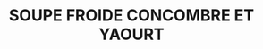 ---
auteur: Auré
categories:
- Soupe
check: Non
checkAlwaysOk: false
cuisson: Non
draft: false
ingredients:
  autres:
  - quantite: 5
    title: Eau
    unit: litre
  epices:
  - quantite: 100
    title: Paprika
    unit: grammes
  - commentaire: service
    quantite: 3
    title: Menthe
    unit: bottes
  - commentaire: soupe
    quantite: 3
    title: Menthe
    unit: bottes
  - quantite: 10
    title: Bouillon de légume (sans gluten)
    unit: unité
  frais:
  - quantite: 6
    title: Yaourt grec de vache
    unit: Kg
  legumes:
  - quantite: 1.5
    title: Oignon rouge
    unit: Kg
  - quantite: 13
    title: Concombre sans traitement
    unit: Kg
  lof: []
layout: recettes
plate: 100
prepAlt:
- recetteAlt: SOUPE FROIDE CONCOMBRE ET YAOURT VEGAN
preparation: "Epépiner les concombres et les hacher grossièrement. Les réduire en\
  \ purée au mixeur jusqu'à obtention d'une texture lisse. \n\nAjouter le yaourt grec,\
  \ l'eau froide et les bouillons cubes délayés d'une un peu d'eau chaude. Mixer par\
  \ brèves impulsions.\n\nCiseler la menthe et l'ajouter à la soupe. Saler et poivrer\
  \ au goût. \\\nBien mélanger.\n\nPlacer au moins 2h au frais. Rectifier l'assaisonnement.\n\
  \nEmincer très très finement les oignons rouges. Ciseler l'autre moitié de la menthe.\n\
  \nAu service, verser une louche de soupe, parsemer de menthe, d'une pincée de paprika\
  \ et d'oignon."
publishDate: 2024-05-27 22:14:00+00:00
quantite_desc: un bol d'environ 225 ml par personne
regime:
- sans-gluten
- vegetarien
temperature: Froid
title: SOUPE FROIDE CONCOMBRE ET YAOURT
type: entree
---
